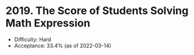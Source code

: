 # 2019. The Score of Students Solving Math Expression
- Difficulty: Hard
- Acceptance: 33.4% (as of 2022-03-14)
